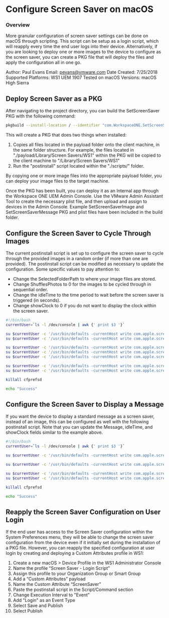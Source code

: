 # Configure Screen Saver on macOS

### Overview
<!-- Summary Start -->
More granular configuration of screen saver settings can be done on macOS through scripting.  This script can be setup as a login script, which will reapply every time the end user logs into their device.  Alternatively, if you are looking to deploy one or more images to the device to configure as the screen saver, you can create a PKG file that will deploy the files and apply the configuration all in one go.

Author: Paul Evans
Email: pevans@vmware.com
Date Created: 7/25/2018
Supported Platforms: WS1 UEM 1907
Tested on macOS Versions: macOS High Sierra
<!-- Summary End -->

## Deploy Screen Saver as a PKG
After navigating to the project directory, you can build the SetScreenSaver PKG with the following command:

```bash
pkgbuild --install-location / --identifier "com.WorkspaceONE.SetScreenSaver" --version "1.0" --root ./payload/ --scripts ./scripts/ ./build/SetScreenSaver.pkg
```

This will create a PKG that does two things when installed:

1. Copies all files located in the payload folder onto the client machine, in the same folder structure.  For example, the files located in "./payload/Library/Screen Savers/WS1" within the PKG will be copied to the client machine to "/Library/Screen Savers/WS1"
2. Run the "postinstall" script located within the "./scripts/" folder.

By copying one or more image files into the appropriate payload folder, you can deploy your image files to the target machine.

Once the PKG has been built, you can deploy it as an Internal app through the Workspace ONE UEM Admin Console.  Use the VMware Admin Assistant Tool to create the necessary plist file, and then upload and assign to devices in the Admin Console.  Example SetScreenSaverImage and SetScreenSaverMessage PKG and plist files have been included in the build folder.

## Configure the Screen Saver to Cycle Through Images

The current postinstall script is set up to configure the screen saver to cycle through the provided images in a random order (if more than one are provided).  The postinstall script can be modified as necessary to update the configuration.  Some specific values to pay attention to:

* Change the SelectedFolderPath to where your image files are stored.
* Change ShufflesPhotos to 0 for the images to be cycled through in sequential order.
* Change the idleTime to the time period to wait before the screen saver is triggered (in seconds).
* Change showClock to 0 if you do not want to display the clock within the screen saver.

```bash
#!/bin/bash
currentUser=`ls -l /dev/console | awk {' print $3 '}`

su $currentUser -c '/usr/bin/defaults -currentHost write com.apple.screensaver moduleDict -dict moduleName "iLifeSlideshows" path "/System/Library/Frameworks/ScreenSaver.framework/Resources/iLifeSlideshows.saver" type 0'
su $currentUser -c '/usr/bin/defaults -currentHost write com.apple.screensaver.iLifeSlideShows styleKey Classic'

su $currentUser -c '/usr/bin/defaults -currentHost write com.apple.screensaverphotochooser SelectedFolderPath "/Library/Screen Savers/WS1"'
su $currentUser -c '/usr/bin/defaults -currentHost write com.apple.screensaverphotochooser LastViewedPhotoPath ""'
su $currentUser -c '/usr/bin/defaults -currentHost write com.apple.screensaverphotochooser ShufflesPhotos 1'

su $currentUser -c '/usr/bin/defaults -currentHost write com.apple.screensaver idleTime -int 300'
su $currentUser -c '/usr/bin/defaults -currentHost write com.apple.screensaver showClock 1'

killall cfprefsd

echo "Success"
```

## Configure the Screen Saver to Display a Message

If you want the device to display a standard message as a screen saver, instead of an image, this can be configured as well with the following postinstall script.  Note that you can update the Message, idleTime, and showClock fields similar to the example above.

```bash
#!/bin/bash
currentUser=`ls -l /dev/console | awk {' print $3 '}`

su $currentUser -c '/usr/bin/defaults -currentHost write com.apple.screensaver moduleDict -dict moduleName "Message" path "/System/Library/Frameworks/ScreenSaver.framework/Resources/Computer Name.saver" type 0'

su $currentUser -c '/usr/bin/defaults -currentHost write com.apple.screensaver.basic MESSAGE "This is my test message."'

su $currentUser -c '/usr/bin/defaults -currentHost write com.apple.screensaver idleTime -int 300'
su $currentUser -c '/usr/bin/defaults -currentHost write com.apple.screensaver showClock 1'

killall cfprefsd

echo "Success"
```

## Reapply the Screen Saver Configuration on User Login
If the end user has access to the Screen Saver configuration within the System Preferences menu, they will be able to change the screen saver configuration from the device even if it initially set during the installation of a PKG file.  However, you can reapply the specified configuration at user login by creating and deploying a Custom Attributes profile in WS1:

1. Create a new macOS > Device Profile in the WS1 Administrator Console
2. Name the profile “Screen Saver - Login Script”
3. Assign this profile to your Organization Group or Smart Group
4. Add a “Custom Attributes” payload
5. Name the Custom Attribute “ScreenSaver”
6. Paste the postinstall script in the Script/Command section
7. Change Execution Interval to "Event"
8. Add "Login" as an Event Type
9. Select Save and Publish
10. Select Publish

